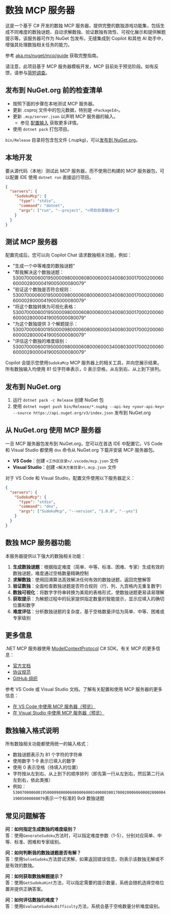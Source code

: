 # 数独 MCP 服务器

这是一个基于 C# 开发的数独 MCP 服务器，提供完整的数独游戏功能集，包括生成不同难度的数独谜题、自动求解数独、验证数独有效性、可视化展示和提供解题提示等。该服务器可作为 NuGet 包发布，无缝集成到 Copilot 和其他 AI 助手中，增强其处理数独相关任务的能力。

参考 [aka.ms/nuget/mcp/guide](https://aka.ms/nuget/mcp/guide) 获取完整指南。

请注意，此项目基于 MCP 服务器模板开发，MCP 目前处于预览阶段。如有反馈，请参与[简短调查](http://aka.ms/dotnet-mcp-template-survey)。

## 发布到 NuGet.org 前的检查清单

- 按照下面的步骤在本地测试 MCP 服务器。
- 更新 .csproj 文件中的包元数据，特别是 `<PackageId>`。
- 更新 `.mcp/server.json` 以声明 MCP 服务器的输入。
  - 参见 [配置输入](https://aka.ms/nuget/mcp/guide/configuring-inputs) 获取更多详情。
- 使用 `dotnet pack` 打包项目。

`bin/Release` 目录将包含包文件 (.nupkg)，可以[发布到 NuGet.org](https://learn.microsoft.com/nuget/nuget-org/publish-a-package)。

## 本地开发

要从源代码（本地）测试此 MCP 服务器，而不使用已构建的 MCP 服务器包，可以配置 IDE 使用 `dotnet run` 直接运行项目。

```json
{
  "servers": {
    "SudokuMcp": {
      "type": "stdio",
      "command": "dotnet",
      "args": ["run", "--project", "<项目目录路径>"]
    }
  }
}
```

## 测试 MCP 服务器

配置完成后，您可以向 Copilot Chat 请求数独相关功能，例如：

- "生成一个中等难度的数独谜题"
- "帮我解决这个数独谜题：530070000600195000098000060800060003400803001700020006060000280000419005000080079"
- "验证这个数独是否符合规则：530070000600195000098000060800060003400803001700020006060000280000419005000080079"
- "将这个数独转换为可视化表格：530070000600195000098000060800060003400803001700020006060000280000419005000080079"
- "为这个数独提供 3 个解题提示：530070000600195000098000060800060003400803001700020006060000280000419005000080079"
- "评估这个数独的难度级别：530070000600195000098000060800060003400803001700020006060000280000419005000080079"

Copilot 会提示您使用`SudokuMcp` MCP 服务器上的相关工具，并向您展示结果。所有数独输入均使用 81 位字符串表示，0 表示空格，从左到右、从上到下排列。

## 发布到 NuGet.org

1. 运行 `dotnet pack -c Release` 创建 NuGet 包
2. 使用 `dotnet nuget push bin/Release/*.nupkg --api-key <your-api-key> --source https://api.nuget.org/v3/index.json` 发布到 NuGet.org

## 从 NuGet.org 使用 MCP 服务器

一旦 MCP 服务器包发布到 NuGet.org，您可以在首选 IDE 中配置它。VS Code 和 Visual Studio 都使用 `dnx` 命令从 NuGet.org 下载并安装 MCP 服务器包。

- **VS Code**：创建 `<工作区目录>/.vscode/mcp.json` 文件
- **Visual Studio**：创建 `<解决方案目录>\.mcp.json` 文件

对于 VS Code 和 Visual Studio，配置文件使用以下服务器定义：

```json
{
  "servers": {
    "SudokuMcp": {
      "type": "stdio",
      "command": "dnx",
      "args": ["SudokuMcp", "--version", "1.0.0", "--yes"]
    }
  }
}
```

## 数独 MCP 服务器功能

本服务器提供以下强大的数独相关功能：

1. **生成数独谜题**：根据指定难度（简单、中等、标准、困难、专家）生成有效的数独谜题，难度通过空格数量精确控制
2. **求解数独**：使用回溯算法高效解决任何有效的数独谜题，返回完整解答
3. **验证数独**：全面检查数独谜题是否符合规则（行、列、九宫格内无重复数字）
4. **数独可视化**：将数字字符串转换为美观的表格形式，使数独谜题更易读易理解
5. **获取提示**：为解题过程中的玩家提供指定数量的智能提示，显示应填入的确切位置和数字
6. **难度评估**：分析数独谜题的复杂度，基于空格数量评估为简单、中等、困难或专家级别

## 更多信息

.NET MCP 服务器使用 [ModelContextProtocol](https://www.nuget.org/packages/ModelContextProtocol) C# SDK。有关 MCP 的更多信息：

- [官方文档](https://modelcontextprotocol.io/)
- [协议规范](https://spec.modelcontextprotocol.io/)
- [GitHub 组织](https://github.com/modelcontextprotocol)

参考 VS Code 或 Visual Studio 文档，了解有关配置和使用 MCP 服务器的更多信息：

- [在 VS Code 中使用 MCP 服务器（预览）](https://code.visualstudio.com/docs/copilot/chat/mcp-servers)
- [在 Visual Studio 中使用 MCP 服务器（预览）](https://learn.microsoft.com/visualstudio/ide/mcp-servers)

## 数独输入格式说明

所有数独相关功能都使用统一的输入格式：

- 数独谜题表示为 81 个字符的字符串
- 使用数字 1-9 表示已填入的数字
- 使用 0 表示空格（待填入的位置）
- 字符按从左到右、从上到下的顺序排列（即先第一行从左到右，然后第二行从左到右，依此类推）
- 例如：`530070000600195000098000060800060003400803001700020006060000280000419005000080079`表示一个标准的 9x9 数独谜题

## 常见问题解答

**问：如何指定生成数独的难度级别？**  
答：使用`GenerateSudoku`方法时，可以指定难度参数（1-5），分别对应简单、中等、标准、困难和专家级别。

**问：如何判断我的数独谜题是否有解？**  
答：使用`SolveSudoku`方法尝试求解，如果返回错误信息，则表示该数独无解或不是有效的数独。

**问：如何获取数独解题提示？**  
答：使用`GetSudokuHint`方法，可以指定需要的提示数量，系统会随机选择空格位置并提供正确答案。

**问：如何评估数独的难度？**  
答：使用`EvaluateSudokuDifficulty`方法，系统会基于空格数量分析难度级别。

